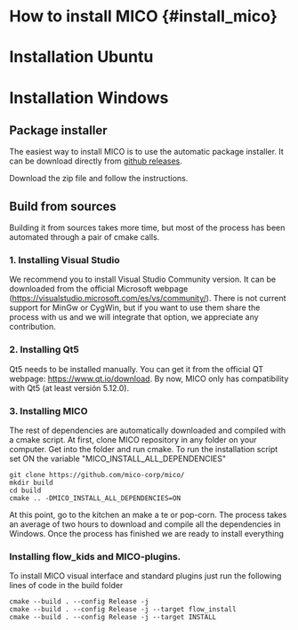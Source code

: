 How to install MICO {#install_mico}
=====================

# Installation Ubuntu


# Installation Windows

## Package installer

The easiest way to install MICO is to use the automatic package installer. It can be download directly from [github releases](https://github.com/mico-corp/mico/releases).

Download the zip file and follow the instructions. 

## Build from sources

Building it from sources takes more time, but most of the process has been automated through a pair of cmake calls. 

### 1. Installing Visual Studio
We recommend you to install Visual Studio Community version. It can be downloaded from the official Microsoft webpage (https://visualstudio.microsoft.com/es/vs/community/). There is not current support for MinGw or CygWin, but if you want to use them share the process with us and we will integrate that option, we appreciate any contribution.

### 2. Installing Qt5
Qt5 needs to be installed manually. You can get it from the official QT webpage: https://www.qt.io/download. By now, MICO only has compatibility with Qt5 (at least versión 5.12.0).

### 3. Installing MICO
The rest of dependencies are automatically downloaded and compiled with a cmake script. At first, clone MICO repository in any folder on your computer. Get into the folder and run cmake. To run the installation script set ON the variable "MICO_INSTALL_ALL_DEPENDENCIES"

```
git clone https://github.com/mico-corp/mico/
mkdir build
cd build
cmake .. -DMICO_INSTALL_ALL_DEPENDENCIES=ON
```

At this point, go to the kitchen an make a te or pop-corn. The process takes an average of two hours to download and compile all the dependencies in Windows. Once the process has finished we are ready to install everything

### Installing flow_kids and MICO-plugins.
To install MICO visual interface and standard plugins just run the following lines of code in the build folder

```
cmake --build . --config Release -j
cmake --build . --config Release -j --target flow_install
cmake --build . --config Release -j --target INSTALL
```

